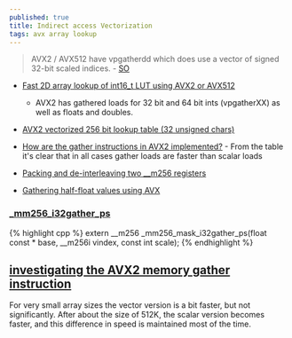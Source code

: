 ```yaml
---
published: true
title: Indirect access Vectorization
tags: avx array lookup
---
```

> AVX2 / AVX512 have vpgatherdd which does use a vector of signed 32-bit scaled indices. - [SO](https://stackoverflow.com/questions/50980548/vectorizing-indirect-access-through-avx-instructions)

- [Fast 2D array lookup of int16_t LUT using AVX2 or AVX512](https://stackoverflow.com/questions/69797134/fast-2d-array-lookup-of-int16-t-lut-using-avx2-or-avx512)
	- AVX2 has gathered loads for 32 bit and 64 bit ints (vpgatherXX) as well as floats and doubles.
    
- [AVX2 vectorized 256 bit lookup table (32 unsigned chars)](https://stackoverflow.com/questions/43791161/avx2-vectorized-256-bit-lookup-table-32-unsigned-chars)

- [How are the gather instructions in AVX2 implemented?](https://stackoverflow.com/questions/21774454/how-are-the-gather-instructions-in-avx2-implemented) - From the table it's clear that in all cases gather loads are faster than scalar loads

- [Packing and de-interleaving two __m256 registers](https://stackoverflow.com/questions/42497985/packing-and-de-interleaving-two-m256-registers)

- [Gathering half-float values using AVX](https://stackoverflow.com/questions/62416595/gathering-half-float-values-using-avx)

###  [_mm256_i32gather_ps](https://www.intel.com/content/www/us/en/develop/documentation/cpp-compiler-developer-guide-and-reference/top/compiler-reference/intrinsics/intrinsics-for-avx2/intrinsics-for-gather-operations/mm-i32gather-ps-mm256-i32gather-ps.html)

{% highlight cpp %}
extern __m256 _mm256_mask_i32gather_ps(float const * base, __m256i vindex, const int scale);
{% endhighlight %}

## [investigating the AVX2 memory gather instruction](https://johnysswlab.com/when-vectorization-hits-the-memory-wall-investigating-the-avx2-memory-gather-instruction/)

For very small array sizes the vector version is a bit faster, but not significantly. After about the size of 512K, the scalar version becomes faster, and this difference in speed is maintained most of the time.



